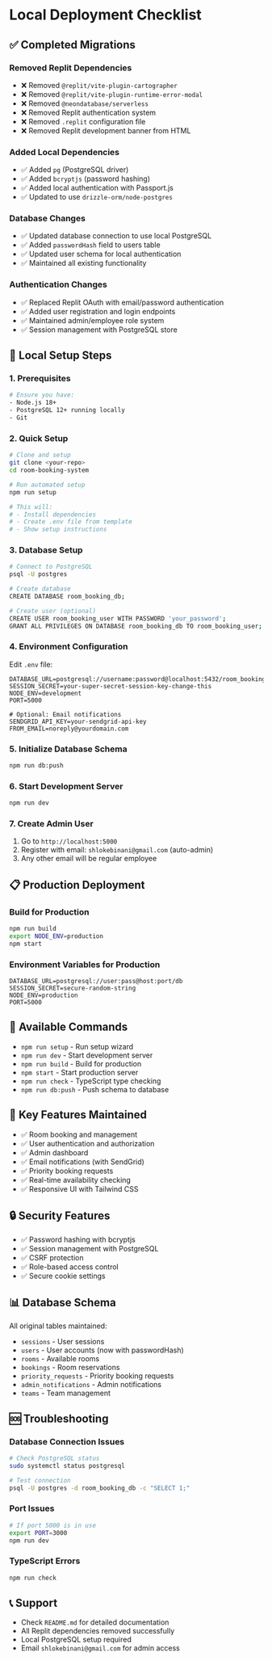 # Local Deployment Checklist

## ✅ Completed Migrations

### Removed Replit Dependencies
- ❌ Removed `@replit/vite-plugin-cartographer`
- ❌ Removed `@replit/vite-plugin-runtime-error-modal`  
- ❌ Removed `@neondatabase/serverless`
- ❌ Removed Replit authentication system
- ❌ Removed `.replit` configuration file
- ❌ Removed Replit development banner from HTML

### Added Local Dependencies
- ✅ Added `pg` (PostgreSQL driver)
- ✅ Added `bcryptjs` (password hashing)
- ✅ Added local authentication with Passport.js
- ✅ Updated to use `drizzle-orm/node-postgres`

### Database Changes
- ✅ Updated database connection to use local PostgreSQL
- ✅ Added `passwordHash` field to users table
- ✅ Updated user schema for local authentication
- ✅ Maintained all existing functionality

### Authentication Changes
- ✅ Replaced Replit OAuth with email/password authentication
- ✅ Added user registration and login endpoints
- ✅ Maintained admin/employee role system
- ✅ Session management with PostgreSQL store

## 🚀 Local Setup Steps

### 1. Prerequisites
```bash
# Ensure you have:
- Node.js 18+
- PostgreSQL 12+ running locally
- Git
```

### 2. Quick Setup
```bash
# Clone and setup
git clone <your-repo>
cd room-booking-system

# Run automated setup
npm run setup

# This will:
# - Install dependencies
# - Create .env file from template
# - Show setup instructions
```

### 3. Database Setup
```bash
# Connect to PostgreSQL
psql -U postgres

# Create database
CREATE DATABASE room_booking_db;

# Create user (optional)
CREATE USER room_booking_user WITH PASSWORD 'your_password';
GRANT ALL PRIVILEGES ON DATABASE room_booking_db TO room_booking_user;
```

### 4. Environment Configuration
Edit `.env` file:
```env
DATABASE_URL=postgresql://username:password@localhost:5432/room_booking_db
SESSION_SECRET=your-super-secret-session-key-change-this
NODE_ENV=development
PORT=5000

# Optional: Email notifications
SENDGRID_API_KEY=your-sendgrid-api-key
FROM_EMAIL=noreply@yourdomain.com
```

### 5. Initialize Database Schema
```bash
npm run db:push
```

### 6. Start Development Server
```bash
npm run dev
```

### 7. Create Admin User
1. Go to `http://localhost:5000`
2. Register with email: `shlokebinani@gmail.com` (auto-admin)
3. Any other email will be regular employee

## 📋 Production Deployment

### Build for Production
```bash
npm run build
export NODE_ENV=production
npm start
```

### Environment Variables for Production
```env
DATABASE_URL=postgresql://user:pass@host:port/db
SESSION_SECRET=secure-random-string
NODE_ENV=production
PORT=5000
```

## 🔧 Available Commands

- `npm run setup` - Run setup wizard
- `npm run dev` - Start development server  
- `npm run build` - Build for production
- `npm start` - Start production server
- `npm run check` - TypeScript type checking
- `npm run db:push` - Push schema to database

## 🎯 Key Features Maintained

- ✅ Room booking and management
- ✅ User authentication and authorization
- ✅ Admin dashboard
- ✅ Email notifications (with SendGrid)
- ✅ Priority booking requests
- ✅ Real-time availability checking
- ✅ Responsive UI with Tailwind CSS

## 🔒 Security Features

- ✅ Password hashing with bcryptjs
- ✅ Session management with PostgreSQL
- ✅ CSRF protection
- ✅ Role-based access control
- ✅ Secure cookie settings

## 📊 Database Schema

All original tables maintained:
- `sessions` - User sessions
- `users` - User accounts (now with passwordHash)
- `rooms` - Available rooms
- `bookings` - Room reservations
- `priority_requests` - Priority booking requests
- `admin_notifications` - Admin notifications
- `teams` - Team management

## 🆘 Troubleshooting

### Database Connection Issues
```bash
# Check PostgreSQL status
sudo systemctl status postgresql

# Test connection
psql -U postgres -d room_booking_db -c "SELECT 1;"
```

### Port Issues
```bash
# If port 5000 is in use
export PORT=3000
npm run dev
```

### TypeScript Errors
```bash
npm run check
```

## 📞 Support

- Check `README.md` for detailed documentation
- All Replit dependencies removed successfully
- Local PostgreSQL setup required
- Email `shlokebinani@gmail.com` for admin access